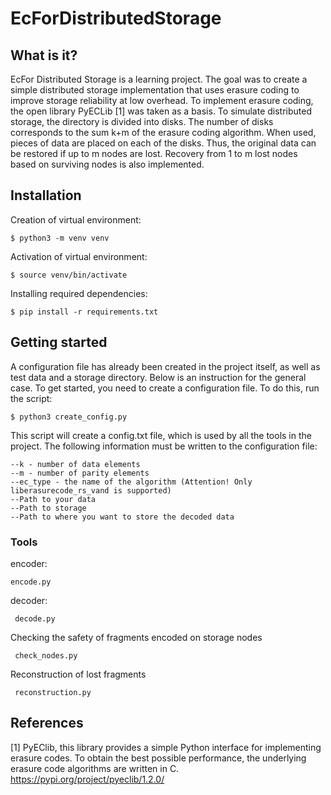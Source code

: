 # EcForDistributedStorage
## What is it?

EcFor Distributed Storage is a learning project. The goal was to create a simple distributed storage 
implementation that uses erasure coding to improve storage reliability at low overhead.
To implement erasure coding, the open library PyECLib [1] was taken as a basis.
To simulate distributed storage, the directory is divided into disks.
The number of disks corresponds to the sum k+m of the erasure coding algorithm. When used, pieces of data 
are placed on each of the disks. Thus, the original data can be restored if up to m nodes are lost. Recovery from 1 to m lost nodes based on surviving nodes is also implemented.

## Installation
Creation of virtual environment:

    $ python3 -m venv venv
    
Activation of virtual environment:
    
    $ source venv/bin/activate
 
Installing required dependencies:

    $ pip install -r requirements.txt


    
## Getting started
A configuration file has already been created in the project itself, as well as test data and a storage directory. Below is an instruction for the general case.
To get started, you need to create a configuration file. To do this, run the script:

    $ python3 create_config.py
    
This script will create a config.txt file, which is used by all the tools in the project. The following information must be written to the configuration file:

    --k - number of data elements
    --m - number of parity elements
    --ec_type - the name of the algorithm (Attention! Only liberasurecode_rs_vand is supported)
    --Path to your data
    --Path to storage
    --Path to where you want to store the decoded data
### Tools
encoder:

    encode.py
decoder:

     decode.py
Checking the safety of fragments encoded on storage nodes

     check_nodes.py
Reconstruction of lost fragments

     reconstruction.py
     
## References
[1] PyEClib, this library provides a simple Python interface for implementing erasure codes. To obtain the best possible performance, the underlying erasure code algorithms are written in C. https://pypi.org/project/pyeclib/1.2.0/
